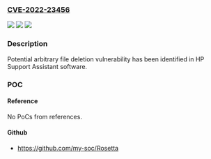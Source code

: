 ### [CVE-2022-23456](https://cve.mitre.org/cgi-bin/cvename.cgi?name=CVE-2022-23456)
![](https://img.shields.io/static/v1?label=Product&message=n%2Fa&color=blue)
![](https://img.shields.io/static/v1?label=Version&message=n%2Fa&color=blue)
![](https://img.shields.io/static/v1?label=Vulnerability&message=n%2Fa&color=brighgreen)

### Description

Potential arbitrary file deletion vulnerability has been identified in HP Support Assistant software.

### POC

#### Reference
No PoCs from references.

#### Github
- https://github.com/my-soc/Rosetta

